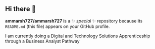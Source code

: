 ## Hi there 👋

**ammarsh727/ammarsh727** is a ✨ _special_ ✨ repository because its `README.md` (this file) appears on your GitHub profile.

I am currently doing a Digital and Technology Solutions Apprenticeship through a Business Analyst Pathway 

